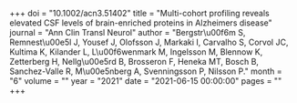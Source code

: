 +++
doi = "10.1002/acn3.51402"
title = "Multi-cohort profiling reveals elevated CSF levels of brain-enriched proteins in Alzheimers disease"
journal = "Ann Clin Transl Neurol"
author = "Bergstr\u00f6m S, Remnest\u00e5l J, Yousef J, Olofsson J, Markaki I, Carvalho S, Corvol JC, Kultima K, Kilander L, L\u00f6wenmark M, Ingelsson M, Blennow K, Zetterberg H, Nellg\u00e5rd B, Brosseron F, Heneka MT, Bosch B, Sanchez-Valle R, M\u00e5nberg A, Svenningsson P, Nilsson P."
month = "6"
volume = ""
year = "2021"
date = "2021-06-15 00:00:00"
pages = ""
+++

